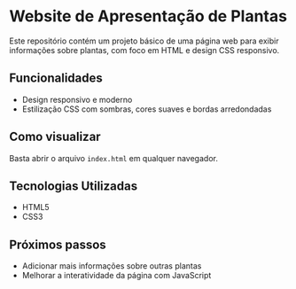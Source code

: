 # Website de Apresentação de Plantas

Este repositório contém um projeto básico de uma página web para exibir informações sobre plantas, com foco em HTML e design CSS responsivo.

## Funcionalidades
- Design responsivo e moderno
- Estilização CSS com sombras, cores suaves e bordas arredondadas

## Como visualizar
Basta abrir o arquivo `index.html` em qualquer navegador.

## Tecnologias Utilizadas
- HTML5
- CSS3

## Próximos passos
- Adicionar mais informações sobre outras plantas
- Melhorar a interatividade da página com JavaScript
